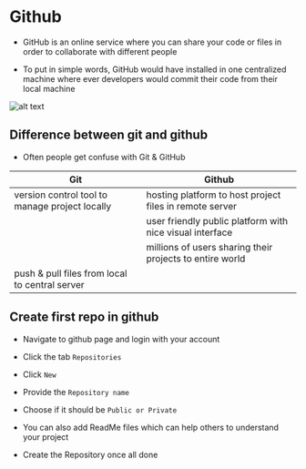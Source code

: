 # Github
- GitHub is an online service where you can share your code or files in order to collaborate with different people

- To put in simple words, GitHub would have installed in one centralized machine where ever developers would commit their code from their local machine

![alt text](../images/github.png)

## Difference between git and github
- Often people get confuse with Git & GitHub

| Git                                            | Github                                                   |
| -----------------------------------------------| -------------------------------------------------------- |
| version control tool to manage project locally | hosting platform to host project files in remote server  |
|                                                | user friendly public platform with nice visual interface |
|                                                | millions of users sharing their projects to entire world |
| push & pull files from local to central server |                                                          |

## Create first repo in github
- Navigate to github page and login with your account

- Click the tab `Repositories`

- Click `New`

- Provide the `Repository name`

- Choose if it should be `Public or Private`

- You can also add ReadMe files which can help others to understand your project

- Create the Repository once all done
